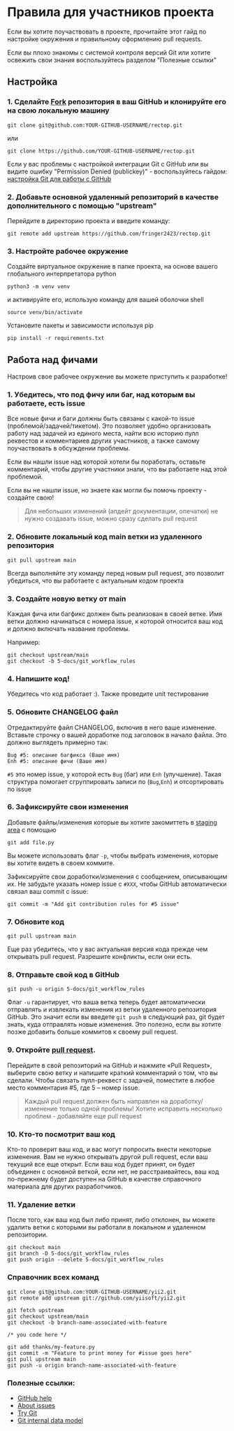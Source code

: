 Правила для участников проекта
 ===================================

 Если вы хотите поучаствовать в проекте, прочитайте этот гайд по настройке окружения и правильному оформлению pull requests.

 Если вы плохо знакомы с системой контроля версий Git или хотите освежить свои знания воспользуйтесь разделом "Полезные ссылки" 


 Настройка
 ------------------------------------


 ### 1. Сделайте [Fork](http://help.github.com/fork-a-repo/) репозитория в ваш GitHub и клонируйте его на свою локальную машину

 ```
 git clone git@github.com:YOUR-GITHUB-USERNAME/rectop.git
 ```
 или

 ```
 git clone https://github.com/YOUR-GITHUB-USERNAME/rectop.git
 ```
 Если у вас проблемы с настройкой интеграции Git с GitHub или вы видите ошибку "Permission Denied (publickey)" - 
 воспользуйтесь гайдом: [настройка Git для работы с GitHub](http://help.github.com/linux-set-up-git/)



 ### 2. Добавьте основной удаленный репозиторий в качестве дополнительного с помощью "upstream"

 Перейдите в директорию проекта и введите команду:

 ```
 git remote add upstream https://github.com/fringer2423/rectop.git
 ```

 ### 3. Настройте рабочее окружение

 Создайте виртуальное окружение в папке проекта, на основе вашего глобального интерпретатора python
 ```
 python3 -m venv venv
 ```
 и активируйте его, использую команду для вашей оболочки shell
 ```
 source venv/bin/activate
 ```
 Установите пакеты и зависимости используя pip

 ```
 pip install -r requirements.txt
 ```

 Работа над фичами 
 ----------------------------

 Настроив свое рабочее окружение вы можете приступить к разработке!

 ### 1. Убедитесь, что под фичу или баг, над которым вы работаете, есть issue

 Все новые фичи и баги должны быть связаны с какой-то issue (проблемой/задачей/тикетом). Это позволяет удобно организовать работу над задачей из единого места, найти всю историю пулл реквестов и комментариев других участников, а также самому поучаствовать в обсуждении проблемы.

 Если вы нашли issue над которой хотели бы поработать, оставьте комментарий, чтобы другие участники знали, что вы работаете над этой проблемой. 

 Если вы не нашли issue, но знаете как могли бы помочь проекту - создайте свою!

 > Для небольших изменений (апдейт документации, опечатки) не нужно создавать issue, можно сразу сделать pull request


 ### 2. Обновите локальный код main ветки из удаленного репозитория

 ```
 git pull upstream main
 ```

 Всегда выполняйте эту команду перед новым pull request, это позволит убедиться, что вы работаете с актуальным кодом проекта

 ### 3. Создайте новую ветку от main


 Каждая фича или багфикс должен быть реализован в своей ветке. Имя ветки должно начинаться с номера issue, к которой относится ваш код и должно включать название проблемы.


 Например:

 ```
 git checkout upstream/main
 git checkout -b 5-docs/git_workflow_rules
 ```

 ### 4. Напишите код!

 Убедитесь что код работает :). Также проведите unit тестирование

 ### 5. Обновите CHANGELOG файл

 Отредактируйте файл CHANGELOG, включив в него ваше изменение. Вставьте строчку о вашей доработке под заголовок в начало файла. Это должно выглядеть примерно так:

 ```
 Bug #5: описание багфикса (Ваше имя)
 Enh #5: описание фичи (Ваше имя)
 ```

 `#5` это номер issue, у которой есть `Bug` (баг) или `Enh` (улучшение).
 Такая структура помогает сгруппировать записи по (`Bug`,`Enh`) и отсортировать по issue


 ### 6. Зафиксируйте свои изменения

 Добавьте файлы/изменения которые вы хотите закомиттеть в [staging area](http://git.github.io/git-reference/basic/#add) с помощью

 ```
 git add file.py
 ```

 Вы можете использовать флаг `-p`, чтобы выбрать изменения, которые вы хотите видеть в своем коммите.

 Зафиксируйте свои доработки/изменения с сообщением, описывающим их. Не забудьте указать номер issue с `#XXX`, чтобы GitHub
 автоматически связал ваш commit с issue:

 ```
 git commit -m "Add git contribution rules for #5 issue"
 ```

 ### 7. Обновите код

 ```
 git pull upstream main
 ```

 Еще раз убедитесь, что у вас актуальная версия кода прежде чем открывать pull request.
 Разрешите конфликты, если они есть.

 ### 8. Отправьте свой код в GitHub

 ```
 git push -u origin 5-docs/git_workflow_rules
 ```

 Флаг `-u` гарантирует, что ваша ветка теперь будет автоматически отправлять и извлекать изменения из ветки удаленного репозитория GitHub. Это значит
 если вы введете `git push` в следующий раз, git будет знать, куда отправлять новые изменения. Это полезно, если вы хотите позже добавить больше коммитов к своему pull request.


 ### 9. Откройте [pull request](https://help.github.com/articles/creating-a-pull-request-from-a-fork/).

 Перейдите в свой репозиторий на GitHub и нажмите «Pull Request», выберите свою ветку и напишите краткий комментарий о том, что вы сделали. Чтобы связать пулл-реквест с задачей, поместите в любое место комментария #5, где 5 –
 номер issue.

 > Каждый pull request должен быть направлен на доработку/изменение только одной проблемы! Хотите исправить несколько проблем - добавляйте еще pull request

 ### 10. Кто-то посмотрит ваш код

 Кто-то проверит ваш код, и вас могут попросить внести некоторые изменения. Вам не нужно открывать
 другой pull request, если ваш текущий все еще открыт. Если ваш код будет принят, он будет объединен с основной веткой, если нет, не расстраивайтесь, ваш код по-прежнему будет доступен на GitHub в качестве справочного материала для других разработчиков.

 ### 11. Удаление ветки

 После того, как ваш код был либо принят, либо отклонен, вы можете удалить ветки с которыми вы работали в локальном и удаленном репозитории.

 ```
 git checkout main
 git branch -D 5-docs/git_workflow_rules
 git push origin --delete 5-docs/git_workflow_rules
 ```


 ### Справочник всех команд

 ```
 git clone git@github.com:YOUR-GITHUB-USERNAME/yii2.git
 git remote add upstream git://github.com/yiisoft/yii2.git
 ```

 ```
 git fetch upstream
 git checkout upstream/main
 git checkout -b branch-name-associated-with-feature

 /* you code here */

 git add thanks/my-feature.py
 git commit -m "Feature to print money for #issue goes here"
 git pull upstream main
 git push -u origin branch-name-associated-with-feature
 ```

 ### Полезные ссылки:
  - [GitHub help](http://help.github.com/)
  - [About issues](https://docs.github.com/en/issues/tracking-your-work-with-issues/about-issues)
  - [Try Git](https://try.github.com)
  - [Git internal data model](http://nfarina.com/post/9868516270/git-is-simpler)